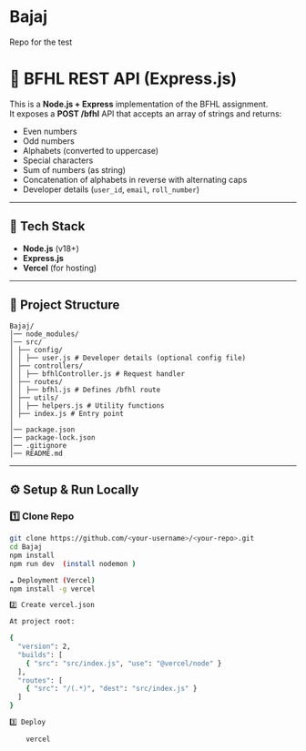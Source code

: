 # Bajaj
Repo for the test 

# 📌 BFHL REST API (Express.js)

This is a **Node.js + Express** implementation of the BFHL assignment.  
It exposes a **POST /bfhl** API that accepts an array of strings and returns:  
- Even numbers  
- Odd numbers  
- Alphabets (converted to uppercase)  
- Special characters  
- Sum of numbers (as string)  
- Concatenation of alphabets in reverse with alternating caps  
- Developer details (`user_id`, `email`, `roll_number`)  

---

## 🚀 Tech Stack
- **Node.js** (v18+)  
- **Express.js**  
- **Vercel** (for hosting)  

---

## 📂 Project Structure

```
Bajaj/
│── node_modules/
│── src/
│ ├── config/
│ │ ├── user.js # Developer details (optional config file)
│ ├── controllers/
│ │ ├── bfhlController.js # Request handler
│ ├── routes/
│ │ ├── bfhl.js # Defines /bfhl route
│ ├── utils/
│ │ ├── helpers.js # Utility functions
│ ├── index.js # Entry point
│
│── package.json
│── package-lock.json
│── .gitignore
│── README.md

```

---

## ⚙️ Setup & Run Locally

### 1️⃣ Clone Repo
```bash
git clone https://github.com/<your-username>/<your-repo>.git
cd Bajaj
npm install
npm run dev  (install nodemon )

☁️ Deployment (Vercel)
npm install -g vercel

2️⃣ Create vercel.json

At project root:

{
  "version": 2,
  "builds": [
    { "src": "src/index.js", "use": "@vercel/node" }
  ],
  "routes": [
    { "src": "/(.*)", "dest": "src/index.js" }
  ]
}

3️⃣ Deploy
    
    vercel